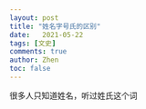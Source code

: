 ```yaml
---
layout: post
title: "姓名字号氏的区别"
date:   2021-05-22
tags: [文史]
comments: true
author: Zhen
toc: false
---
```

很多人只知道姓名，听过姓氏这个词
<!--stackedit_data:
eyJoaXN0b3J5IjpbLTI1NTY0MzEzNF19
-->